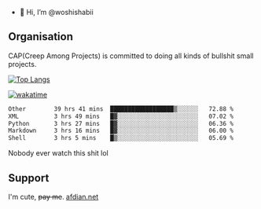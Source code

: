 - 👋 Hi, I’m @woshishabii

## Organisation

CAP(Creep Among Projects) is committed to doing all kinds of bullshit small projects.

[![Top Langs](https://github-readme-stats.vercel.app/api/top-langs/?username=woshishabii&layout=compact)](https://github.com/anuraghazra/github-readme-stats)

[![wakatime](https://wakatime.com/badge/user/34d02784-acc1-4a16-82d7-33fdb53c4ed6.svg)](https://wakatime.com/@34d02784-acc1-4a16-82d7-33fdb53c4ed6)


<!--START_SECTION:waka-->

```txt
Other        39 hrs 41 mins  ██████████████████▒░░░░░░   72.88 %
XML          3 hrs 49 mins   █▓░░░░░░░░░░░░░░░░░░░░░░░   07.02 %
Python       3 hrs 27 mins   █▓░░░░░░░░░░░░░░░░░░░░░░░   06.36 %
Markdown     3 hrs 16 mins   █▓░░░░░░░░░░░░░░░░░░░░░░░   06.00 %
Shell        3 hrs 5 mins    █▒░░░░░░░░░░░░░░░░░░░░░░░   05.69 %
```

<!--END_SECTION:waka-->

Nobody ever watch this shit lol

## Support
I'm cute, ~~pay me~~.
[afdian.net](https://afdian.com/a/woshishabi)

<!---
woshishabii/woshishabii is a ✨ special ✨ repository because its `README.md` (this file) appears on your GitHub profile.
You can click the Preview link to take a look at your changes.
--->
